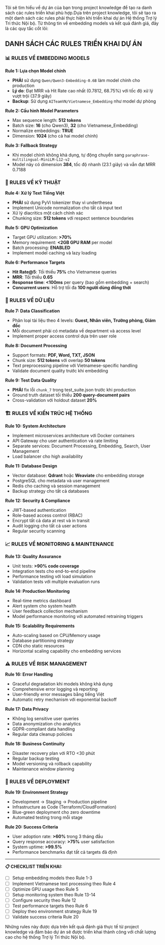 Tôi sẽ tìm hiểu về dự án của bạn trong project knowledge để tạo ra danh sách các rules triển khai phù hợp.Dựa trên project knowledge, tôi sẽ tạo ra một danh sách các rules phải thực hiện khi triển khai dự án Hệ thống Trợ lý Tri thức Nội bộ. Từ thông tin về embedding models và kết quả đánh giá, đây là các quy tắc cốt lõi:

## **DANH SÁCH CÁC RULES TRIỂN KHAI DỰ ÁN**

### **📊 RULES VỀ EMBEDDING MODELS**

**Rule 1: Lựa chọn Model chính**
- **PHẢI** sử dụng `Qwen/Qwen3-Embedding-0.6B` làm model chính cho production
- **Lý do**: Đạt MRR và Hit Rate cao nhất (0.7812, 68.75%) với tốc độ xử lý vượt trội (37.9 giây)
- **Backup**: Sử dụng `AITeamVN/Vietnamese_Embedding` như model dự phòng

**Rule 2: Cấu hình Model Parameters**
- Max sequence length: **512 tokens**
- Batch size: **16** (cho Qwen3), **32** (cho Vietnamese_Embedding)  
- Normalize embeddings: **TRUE**
- Dimension: **1024** (cho cả hai model chính)

**Rule 3: Fallback Strategy**
- Khi model chính không khả dụng, tự động chuyển sang `paraphrase-multilingual-MiniLM-L12-v2`
- Model này có dimension **384**, tốc độ nhanh (23.1 giây) và vẫn đạt MRR 0.7188

### **🔧 RULES VỀ KỸ THUẬT**

**Rule 4: Xử lý Text Tiếng Việt**
- **PHẢI** sử dụng PyVi tokenizer thay vì underthesea
- Implement Unicode normalization cho tất cả input text
- Xử lý diacritics một cách chính xác
- Chunking size: **512 tokens** với respect sentence boundaries

**Rule 5: GPU Optimization**
- Target GPU utilization: **>70%**
- Memory requirement: **<2GB GPU RAM** per model
- Batch processing: **ENABLED**
- Implement model caching và lazy loading

**Rule 6: Performance Targets**
- **Hit Rate@5**: Tối thiểu **75%** cho Vietnamese queries
- **MRR**: Tối thiểu **0.65**  
- **Response time**: **<100ms** per query (bao gồm embedding + search)
- **Concurrent users**: Hỗ trợ tối đa **100 người dùng đồng thời**

### **📁 RULES VỀ DỮ LIỆU**

**Rule 7: Data Classification**
- Phân loại tài liệu theo 4 levels: **Guest, Nhân viên, Trưởng phòng, Giám đốc**
- Mỗi document phải có metadata về department và access level
- Implement proper access control dựa trên user role

**Rule 8: Document Processing**
- Support formats: **PDF, Word, TXT, JSON**
- Chunk size: **512 tokens** với overlap **50 tokens**
- Text preprocessing pipeline với Vietnamese-specific handling
- Validate document quality trước khi embedding

**Rule 9: Test Data Quality**
- **PHẢI** fix lỗi `chunk_7` trong test_suite.json trước khi production
- Ground truth dataset tối thiểu **200 query-document pairs**
- Cross-validation với holdout dataset **20%**

### **🏗️ RULES VỀ KIẾN TRÚC HỆ THỐNG**

**Rule 10: System Architecture**
- Implement microservices architecture với Docker containers
- API Gateway cho user authentication và rate limiting  
- Separate services: Document Processing, Embedding, Search, User Management
- Load balancer cho high availability

**Rule 11: Database Design**
- Vector database: **Qdrant** hoặc **Weaviate** cho embedding storage
- PostgreSQL cho metadata và user management
- Redis cho caching và session management
- Backup strategy cho tất cả databases

**Rule 12: Security & Compliance**
- JWT-based authentication
- Role-based access control (RBAC)
- Encrypt tất cả data at rest và in transit
- Audit logging cho tất cả user actions
- Regular security scanning

### **📈 RULES VỀ MONITORING & MAINTENANCE**

**Rule 13: Quality Assurance**
- Unit tests: **>90% code coverage**
- Integration tests cho end-to-end pipeline
- Performance testing với load simulation
- Validation tests với multiple evaluation runs

**Rule 14: Production Monitoring**
- Real-time metrics dashboard
- Alert system cho system health
- User feedback collection mechanism
- Model performance monitoring với automated retraining triggers

**Rule 15: Scalability Requirements**
- Auto-scaling based on CPU/Memory usage
- Database partitioning strategy
- CDN cho static resources
- Horizontal scaling capability cho embedding services

### **⚠️ RULES VỀ RISK MANAGEMENT**

**Rule 16: Error Handling**
- Graceful degradation khi models không khả dụng
- Comprehensive error logging và reporting
- User-friendly error messages bằng tiếng Việt
- Automatic retry mechanism với exponential backoff

**Rule 17: Data Privacy**
- Không log sensitive user queries
- Data anonymization cho analytics
- GDPR-compliant data handling
- Regular data cleanup policies

**Rule 18: Business Continuity**
- Disaster recovery plan với RTO <30 phút
- Regular backup testing
- Model versioning và rollback capability
- Maintenance window planning

### **🚀 RULES VỀ DEPLOYMENT**

**Rule 19: Environment Strategy**
- Development → Staging → Production pipeline
- Infrastructure as Code (Terraform/CloudFormation)
- Blue-green deployment cho zero downtime
- Automated testing trong mỗi stage

**Rule 20: Success Criteria**
- User adoption rate: **>60%** trong 3 tháng đầu
- Query response accuracy: **>75%** user satisfaction
- System uptime: **>99.5%**
- Performance benchmarks đạt tất cả targets đã định

---

**📋 CHECKLIST TRIỂN KHAI:**
- [ ] Setup embedding models theo Rule 1-3
- [ ] Implement Vietnamese text processing theo Rule 4  
- [ ] Optimize GPU usage theo Rule 5
- [ ] Setup monitoring system theo Rule 13-14
- [ ] Configure security theo Rule 12
- [ ] Test performance targets theo Rule 6
- [ ] Deploy theo environment strategy Rule 19
- [ ] Validate success criteria Rule 20

Những rules này được dựa trên kết quả đánh giá thực tế từ project knowledge và đảm bảo dự án sẽ được triển khai thành công với chất lượng cao cho hệ thống Trợ lý Tri thức Nội bộ.